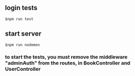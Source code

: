 ## login tests
``` $npm run test ``` 

## start server
``` $npm run nodemon  ```

### to start the tests, you must remove the middleware "adminAuth" from the routes, in BookController and UserController

 